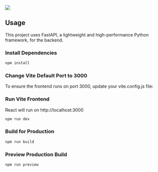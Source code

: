 <img src="public/screen.png" />

## Usage

This project uses FastAPI, a lightweight and high-performance Python framework, for the backend.

### Install Dependencies

```bash
npm install
```

### Change Vite Default Port to 3000

To ensure the frontend runs on port 3000, update your vite.config.js file:

### Run Vite Frontend

React will run on http://localhost:3000

```bash
npm run dev
```

### Build for Production

```bash
npm run build
```

### Preview Production Build

```bash
npm run preview
```
